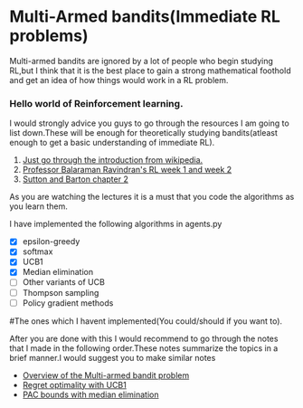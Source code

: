 # Multi-Armed bandits(Immediate RL problems)
Multi-armed bandits are ignored by a lot of people who begin studying RL,but I think that it is the best place to gain a strong mathematical foothold and get an idea of how things would work in a RL problem.

### Hello world of Reinforcement learning.

I would strongly advice you guys to go through the resources I am going to list down.These will be enough for theoretically studying bandits(atleast enough to get a basic understanding of immediate RL).

1. [Just go through the introduction from wikipedia.](https://en.wikipedia.org/wiki/Multi-armed_bandit)  
2. [Professor Balaraman Ravindran's RL week 1 and week 2](https://nptel.ac.in/courses/106106143/)  
3. [Sutton and Barton chapter 2](https://web.stanford.edu/class/psych209/Readings/SuttonBartoIPRLBook2ndEd.pdf)

As you are watching the lectures it is a must that you code the algorithms as you learn them.

I have implemented the following algorithms in agents.py
- [X] epsilon-greedy
- [x] softmax
- [x] UCB1
- [x] Median elimination
- [ ] Other variants of UCB
- [ ] Thompson sampling
- [ ] Policy gradient methods

#The ones which I havent implemented(You could/should if you want to).

After you are done with this I would recommend to go through the notes that I made in the following order.These notes summarize the topics in a brief manner.I would suggest you to make similar notes
* [Overview of the Multi-armed bandit problem](https://hackmd.io/CZQq2azUTMCjt2FF_TQNfQ?view)
* [Regret optimality with UCB1](https://hackmd.io/-DkQQy8DRYezVXDqUaPsYQ)
* [PAC bounds with median elimination](https://hackmd.io/saK7DdqCRnyBfN3HykLhlA)
